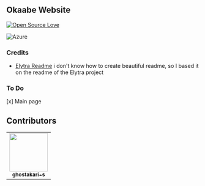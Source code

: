 ## Okaabe Website

[![Open Source Love](https://badges.frapsoft.com/os/v1/open-source.png?v=103)](https://github.com/ellerbrock/open-source-badges/)

<img src="https://i.imgur.com/YOyePqx.gif" alt="Azure" title="Azure" align="center"/>

### Credits

  * [Elytra Readme](https://github.com/Elytra-Server/Elytra/blob/develop/README.md) i don't know how to create beautiful readme, so I based it on the readme of the Elytra project

### To Do

[x] Main page

## Contributors

<!-- ALL-CONTRIBUTORS-LIST:START - Do not remove or modify this section -->
<!-- prettier-ignore-start -->
<!-- markdownlint-disable -->
<table>
  <tr>
    <td align="center"><a href="https://github.com/ghostakari-s"><img src="https://avatars1.githubusercontent.com/u/54871261?s=400&u=fd380c37859f451bb8735407db0a913426c84b4b&v=4" width="100px;" alt=""/><br /><sub><b>ghostakari-s</b></sub></a><br />

<!-- markdownlint-enable -->
<!-- prettier-ignore-end -->
<!-- ALL-CONTRIBUTORS-LIST:END -->

